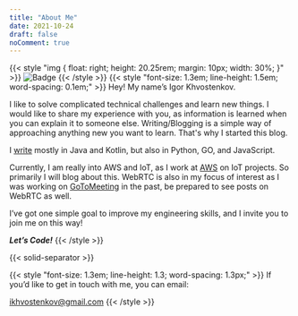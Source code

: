 ```yaml
---
title: "About Me"
date: 2021-10-24
draft: false
noComment: true
---
```

{{< style "img { float: right; height: 20.25rem; margin: 10px; width: 30%; }" >}}
![Badge](/images/about/about-me.jpeg)
{{< /style >}}
{{< style "font-size: 1.3em; line-height: 1.5em; word-spacing: 0.1em;" >}}
Hey! My name’s Igor Khvostenkov.

I like to solve complicated technical challenges and learn new things. I would like to share
my experience with you, as information is learned when you can explain it to someone else.
Writing/Blogging is a simple way of approaching anything new you want to learn. That's why I
started this blog.

I [write](https://github.com/ikhvostenkov)
mostly in Java and Kotlin, but also in Python, GO, and JavaScript.

Currently, I am really into AWS and IoT, as I work at [AWS](https://aws.amazon.com/) on IoT projects.
So primarily I will blog about this. WebRTC is also in my focus of interest as I was working on
[GoToMeeting](https://www.goto.com/meeting) in the past, be prepared to see posts on WebRTC as well.

I’ve got one simple goal to improve my engineering skills, and I invite you to join me on this way!

***Let’s Code!***
{{< /style >}}

{{< solid-separator >}}

{{< style "font-size: 1.3em; line-height: 1.3; word-spacing: 1.3px;" >}}
If you’d like to get in touch with me, you can email:

<ikhvostenkov@gmail.com>
{{< /style >}}
